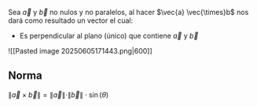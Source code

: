 Sea $\vec{a}$ y $\vec{b}$ no nulos y no paralelos, al hacer $\vec{a} \vec{\times}b$ nos dará como resultado un vector el cual:
- Es perpendicular al plano (único) que contiene  $\vec{a}$ y $\vec{b}$ 

![[Pasted image 20250605171443.png|600]]
## Norma
$\|\vec{a} \times \vec{b}\| = \|\vec{a}\| \cdot \|\vec{b}\| \cdot \sin(\theta)$
